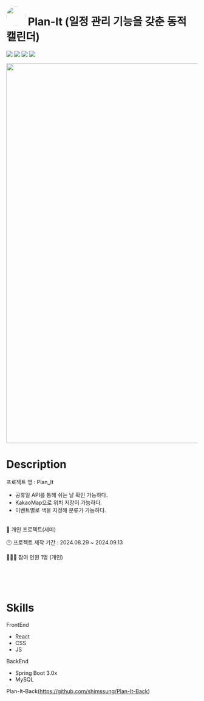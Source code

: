 # <img src="https://github.com/shimssung/Plan-It-Front/blob/main/public/Plan_It_logo.png" width="50" style="border-radius: 50%;" /> Plan-It (일정 관리 기능을 갖춘 동적 캘린더) 

<img src="https://img.shields.io/badge/React-61DAFB?style=flat-square&logo=React&logoColor=white"/> <img src="https://img.shields.io/badge/MySQL-4479A1?style=flat-square&logo=MySQL&logoColor=white"/> <img src="https://img.shields.io/badge/SpringBoot-6DB33F?style=flat-square&logo=Spring-Boot&logoColor=white"/> <img src="https://img.shields.io/badge/MyBatis-61DAFB?style=flat-square&logo=data:image/svg+xml;base64,PHN2ZyB4bWxucz0iaHR0cDovL3d3dy53My5vcmcvMjAwMC9zdmciIHZpZXdCb3g9IjAgMCAxMDAgMTAwIj4gPHJlY3Qgd2lkdGg9IjEwMCIgaGVpZ2h0PSIxMDAiIGZpbGw9IiNGRjAzMDgiIC8+IDx0ZXh0IHg9IjE1IiB5PSI2NSIgc3R5bGU9ImZpbGw6IHdoaXRlOyBmb250LXNpemU6NDBweDsgZm9udC1mYW1pbHk6QXJpYWwsIHNhbnMtc2VyaWYiPiBNQkkgPC90ZXh0Pjwvc3ZnPg==&logoColor=white"/>

<img src="https://github.com/shimssung/Plan-It-Front/blob/main/public/Plan_It_page.png" width="1000" />

# Description

프로젝트 명 : Plan_It
 - 공휴일 API를 통해 쉬는 날 확인 가능하다.
 - KakaoMap으로 위치 저장이 가능하다.
 - 이벤트별로 색을 지정해 분류가 가능하다.
<br><br>

👦 개인 프로젝트(세미)

🕛 프로젝트 제작 기간 : 2024.08.29 ~ 2024.09.13

🧑‍🤝‍🧑 참여 인원 1명 (개인)
<br><br><br><br><br>

# Skills

FrontEnd
 - React
 - CSS
 - JS

BackEnd
 - Spring Boot 3.0x
 - MySQL

   




Plan-It-Back(https://github.com/shimssung/Plan-It-Back)

